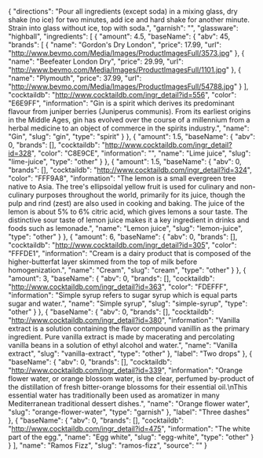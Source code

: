 {
    "directions": "Pour all ingredients (except soda) in a mixing glass, dry shake (no ice) for two minutes, add ice and hard shake for another minute. Strain into glass without ice, top with soda.",
    "garnish": "",
    "glassware": "highball",
    "ingredients": [
        {
            "amount": 4.5,
            "baseName": {
                "abv": 45,
                "brands": [
                    {
                        "name": "Gordon's Dry London",
                        "price": 17.99,
                        "url": "http://www.bevmo.com/Media/Images/ProductImagesFull/3573.jpg"
                    },
                    {
                        "name": "Beefeater London Dry",
                        "price": 29.99,
                        "url": "http://www.bevmo.com/Media/Images/ProductImagesFull/1101.jpg"
                    },
                    {
                        "name": "Plymouth",
                        "price": 37.99,
                        "url": "http://www.bevmo.com/Media/Images/ProductImagesFull/54788.jpg"
                    }
                ],
                "cocktaildb": "http://www.cocktaildb.com/ingr_detail?id=556",
                "color": "E6E9FF",
                "information": "Gin is a spirit which derives its predominant flavour from juniper berries (Juniperus communis). From its earliest origins in the Middle Ages, gin has evolved over the course of a millennium from a herbal medicine to an object of commerce in the spirits industry.",
                "name": "Gin",
                "slug": "gin",
                "type": "spirit"
            }
        },
        {
            "amount": 1.5,
            "baseName": {
                "abv": 0,
                "brands": [],
                "cocktaildb": "http://www.cocktaildb.com/ingr_detail?id=328",
                "color": "C8E9CE",
                "information": "",
                "name": "Lime juice",
                "slug": "lime-juice",
                "type": "other"
            }
        },
        {
            "amount": 1.5,
            "baseName": {
                "abv": 0,
                "brands": [],
                "cocktaildb": "http://www.cocktaildb.com/ingr_detail?id=324",
                "color": "FFF9A8",
                "information": "The lemon is a small evergreen tree native to Asia. The tree's ellipsoidal yellow fruit is used for culinary and non-culinary purposes throughout the world, primarily for its juice, though the pulp and rind (zest) are also used in cooking and baking. The juice of the lemon is about 5% to 6% citric acid, which gives lemons a sour taste. The distinctive sour taste of lemon juice makes it a key ingredient in drinks and foods such as lemonade.",
                "name": "Lemon juice",
                "slug": "lemon-juice",
                "type": "other"
            }
        },
        {
            "amount": 6,
            "baseName": {
                "abv": 0,
                "brands": [],
                "cocktaildb": "http://www.cocktaildb.com/ingr_detail?id=305",
                "color": "FFFDE1",
                "information": "Cream is a dairy product that is composed of the higher-butterfat layer skimmed from the top of milk before homogenization.",
                "name": "Cream",
                "slug": "cream",
                "type": "other"
            }
        },
        {
            "amount": 3,
            "baseName": {
                "abv": 0,
                "brands": [],
                "cocktaildb": "http://www.cocktaildb.com/ingr_detail?id=363",
                "color": "FDEFFF",
                "information": "Simple syrup refers to sugar syrup which is equal parts sugar and water.",
                "name": "Simple syrup",
                "slug": "simple-syrup",
                "type": "other"
            }
        },
        {
            "baseName": {
                "abv": 0,
                "brands": [],
                "cocktaildb": "http://www.cocktaildb.com/ingr_detail?id=380",
                "information": "Vanilla extract is a solution containing the flavor compound vanillin as the primary ingredient. Pure vanilla extract is made by macerating and percolating vanilla beans in a solution of ethyl alcohol and water.",
                "name": "Vanilla extract",
                "slug": "vanilla-extract",
                "type": "other"
            },
            "label": "Two drops"
        },
        {
            "baseName": {
                "abv": 0,
                "brands": [],
                "cocktaildb": "http://www.cocktaildb.com/ingr_detail?id=339",
                "information": "Orange flower water, or orange blossom water, is the clear, perfumed by-product of the distillation of fresh bitter-orange blossoms for their essential oil.\nThis essential water has traditionally been used as aromatizer in many Mediterranean traditional dessert dishes.",
                "name": "Orange flower water",
                "slug": "orange-flower-water",
                "type": "garnish"
            },
            "label": "Three dashes"
        },
        {
            "baseName": {
                "abv": 0,
                "brands": [],
                "cocktaildb": "http://www.cocktaildb.com/ingr_detail?id=475",
                "information": "The white part of the egg.",
                "name": "Egg white",
                "slug": "egg-white",
                "type": "other"
            }
        }
    ],
    "name": "Ramos Fizz",
    "slug": "ramos-fizz",
    "source": ""
}